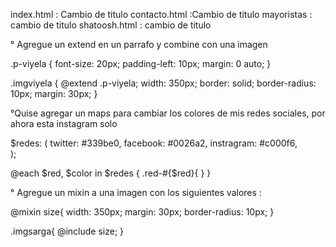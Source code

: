 <!-- CAMBIOS EN TITTLES -->

index.html : Cambio de titulo
contacto.html :Cambio de titulo
mayoristas : cambio de titulo
shatoosh.html : cambio de titulo


<!-- extend mixins y maps -->

° Agregue un extend en un parrafo y combine con una imagen

.p-viyela {
    font-size: 20px;
    padding-left: 10px; 
    margin: 0 auto;
                    }
  
  .imgviyela {
     @extend .p-viyela;
    width: 350px;
    border: solid;
    border-radius: 10px;
    margin: 30px; }

<!-- MAPS -->

°Quise agregar un maps para cambiar los colores de mis redes sociales, por ahora esta instagram solo


$redes: (
    twitter: #339be0,
    facebook: #0026a2,
    instragram: #c000f6,  
);

@each $red, $color in $redes {
        .red-#{$red}{
        }
}


<!-- MIXIN -->

° Agregue un mixin a una imagen con los siguientes valores :

@mixin size{
    width: 350px;
    margin: 30px;
    border-radius: 10px;
    }

.imgsarga{
    @include size;
}